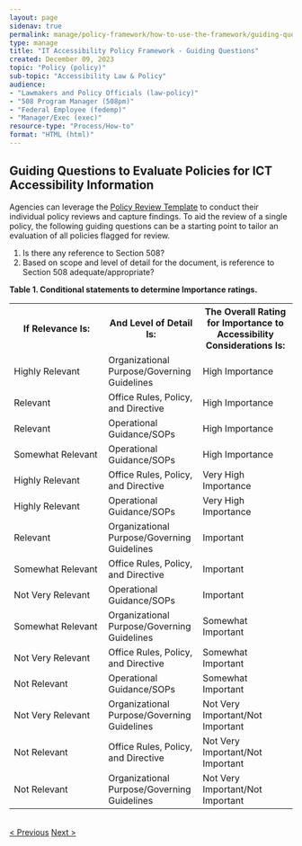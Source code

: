 ```yaml
---
layout: page
sidenav: true
permalink: manage/policy-framework/how-to-use-the-framework/guiding-question/
type: manage
title: "IT Accessibility Policy Framework - Guiding Questions"
created: December 09, 2023
topic: "Policy (policy)"
sub-topic: "Accessibility Law & Policy"
audience:
- "Lawmakers and Policy Officials (law-policy)"
- "508 Program Manager (508pm)"
- "Federal Employee (fedemp)"
- "Manager/Exec (exec)"
resource-type: "Process/How-to"
format: "HTML (html)"
---
```

<h2 id="standards">
  Guiding Questions to Evaluate Policies for ICT Accessibility Information
</h2>
Agencies can leverage the <a href="{{site.baseurl}}/manage/policy-framework/resources-and-references/policy-review-template/">Policy Review Template</a> to conduct their individual policy reviews and capture findings. To aid the review of a single policy, the following guiding questions can be a starting point to tailor an evaluation of all policies flagged for review. 

<ol type="1">
  <li>Is there any reference to Section 508?</li>
  <li>Based on scope and level of detail for the document, is reference to Section 508 adequate/appropriate?</li>
</ol>

<p class="table-heading"><b>Table 1. Conditional statements to determine Importance ratings.</b></p>
<table class = "it-table">
  <tr>
    <th style="width:33.33%">If Relevance Is:</th>
    <th style="width:33.33%">And Level of Detail Is:</th>
    <th style="width:33.33%">The Overall Rating for Importance to Accessibility Considerations Is:</th>
  </tr>
  <tr>
    <td>Highly Relevant</td>
    <td>Organizational Purpose/Governing Guidelines</td>
    <td>High Importance</td>
  </tr>
  <tr>
    <td>Relevant</td>
    <td>Office Rules, Policy, and Directive</td>
    <td>High Importance</td>
  </tr>
  <tr>
    <td>Relevant</td>
    <td>Operational Guidance/SOPs</td>
    <td>High Importance</td>
  </tr>
  <tr>
    <td>Somewhat Relevant</td>
    <td>Operational Guidance/SOPs</td>
    <td>High Importance</td>
  </tr>
  <tr>
    <td>Highly Relevant</td>
    <td>Office Rules, Policy, and Directive</td>
    <td>Very High Importance</td>
  </tr>
  <tr>
    <td>Highly Relevant</td>
    <td>Operational Guidance/SOPs</td>
    <td>Very High Importance</td>
  </tr>
  <tr>
    <td>Relevant</td>
    <td>Organizational Purpose/Governing Guidelines</td>
    <td>Important</td>
  </tr>
  <tr>
    <td>Somewhat Relevant</td>
    <td>Office Rules, Policy, and Directive</td>
    <td>Important</td>
  </tr>
  <tr>
    <td>Not Very Relevant</td>
    <td>Operational Guidance/SOPs</td>
    <td>Important</td>
  </tr>
  <tr>
    <td>Somewhat Relevant</td>
    <td>Organizational Purpose/Governing Guidelines</td>
    <td>Somewhat Important</td>
  </tr>
  <tr>
    <td>Not Very Relevant</td>
    <td>Office Rules, Policy, and Directive</td>
    <td>Somewhat Important</td>
  </tr>
  <tr>
    <td>Not Relevant</td>
    <td>Operational Guidance/SOPs</td>
    <td>Somewhat Important</td>
  </tr>
  <tr>
    <td>Not Very Relevant</td>
    <td>Organizational Purpose/Governing Guidelines</td>
    <td>Not Very Important/Not Important</td>
  </tr>
  <tr>
    <td>Not Relevant</td>
    <td>Office Rules, Policy, and Directive</td>
    <td>Not Very Important/Not Important</td>
  </tr>
  <tr>
    <td>Not Relevant</td>
    <td>Organizational Purpose/Governing Guidelines</td>
    <td>Not Very Important/Not Important</td>
  </tr>
</table>
<br>
<div>
<div id="prev-next-section">
    <a class="prev-page" title="Go to previous page" 
      href="{{site.baseurl}}/manage/policy-framework/how-to-use-the-framework/evaluation-criteria/"> < Previous</a>
    <a class="prev-page" title="Go to next page"
      href="{{site.baseurl}}/manage/policy-framework/how-to-use-the-framework/ict-accessibility-policy-matrix/"> 
      Next >
    </a>
</div>
</div>
